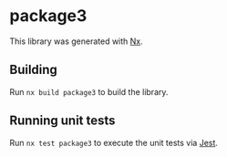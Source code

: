 # package3

This library was generated with [Nx](https://nx.dev).

## Building

Run `nx build package3` to build the library.

## Running unit tests

Run `nx test package3` to execute the unit tests via [Jest](https://jestjs.io).
